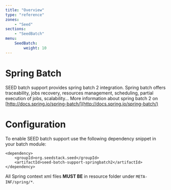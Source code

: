 ```yaml
---
title: "Overview"
type: "reference"
zones:
    - "Seed"
sections:
    - "SeedBatch"
menu:
    SeedBatch:
        weight: 10
---
```


# Spring Batch

SEED batch support provides spring batch 2 integration. Spring batch offers traceability, jobs recovery, resources management,
scheduling, partial execution of jobs, scalability... More information about spring batch 2 on [http://docs.spring.io/spring-batch/](http://docs.spring.io/spring-batch/)

# Configuration

To enable SEED batch support use the following dependency snippet in your batch module:

    <dependency>
        <groupId>org.seedstack.seed</groupId>
        <artifactId>seed-batch-support-springbatch2</artifactId>
    </dependency>

All Spring context xml files **MUST BE** in resource folder under `META-INF/spring/*`.


